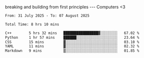 breaking and building from first principles --- Computers <3

<!--START_SECTION:waka-->

```txt
From: 31 July 2025 - To: 07 August 2025

Total Time: 8 hrs 10 mins

C++        5 hrs 32 mins   ████████████████▓░░░░░░░░   67.02 %
Python     1 hr 57 mins    ██████░░░░░░░░░░░░░░░░░░░   23.64 %
CSS        15 mins         ▓░░░░░░░░░░░░░░░░░░░░░░░░   03.10 %
YAML       11 mins         ▓░░░░░░░░░░░░░░░░░░░░░░░░   02.32 %
Markdown   9 mins          ▒░░░░░░░░░░░░░░░░░░░░░░░░   01.85 %
```

<!--END_SECTION:waka-->
